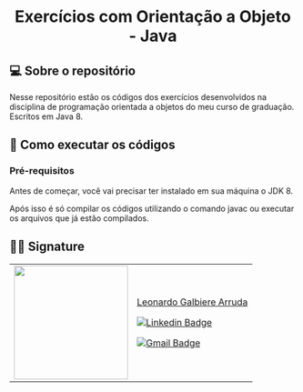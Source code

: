 <h1 align="center"> 
Exercícios com Orientação a Objeto - Java 
</h4>

## 💻 Sobre o repositório

Nesse repositório estão os códigos dos exercícios desenvolvidos na disciplina de programação orientada a objetos do meu curso de graduação. Escritos em Java 8. 

## 🚀 Como executar os códigos
### Pré-requisitos
Antes de começar, você vai precisar ter instalado em sua máquina o JDK 8.

Após isso é só compilar os códigos utilizando o comando javac ou executar os arquivos que já estão compilados.

## 👨‍💻 Signature

<table>
<tr>
<td><a href="https://github.com/Ahruda" ><img src="https://imgur.com/HyUJAfU.png" width="200px;"/></a></td>
<td>
   
<a href="https://github.com/Ahruda">Leonardo Galbiere Arruda</a>
<br>
   
[![Linkedin Badge](https://img.shields.io/badge/-Leonardo-blue?style=flat-square&logo=Linkedin&logoColor=white&link=https://www.linkedin.com/in/ahruda/)](https://www.linkedin.com/in/ahruda/)
   
[![Gmail Badge](https://img.shields.io/badge/-leonardo.gearruda@gmail.com-c14438?style=flat-square&logo=Gmail&logoColor=white&link=mailto:leonardo.gearruda@gmail.com)](mailto:leonardo.gearruda@gmail.com)

</td>
</tr>
</table>
